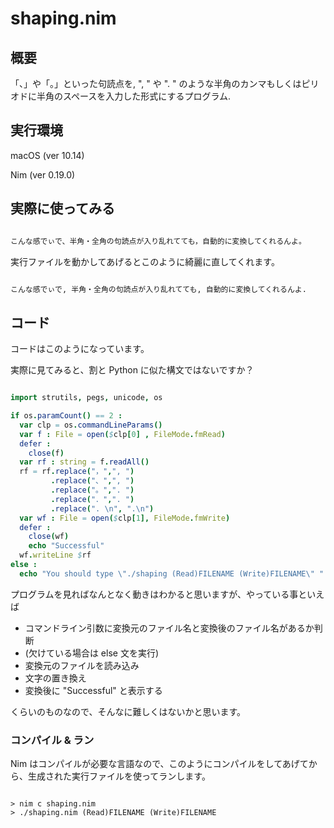 # shaping.nim

## 概要

「、」や「。」といった句読点を, ", " や ". " のような半角のカンマもしくはピリオドに半角のスペースを入力した形式にするプログラム.

## 実行環境

macOS (ver 10.14)

Nim (ver 0.19.0)

## 実際に使ってみる

```sample_text.md

こんな感でぃで、半角・全角の句読点が入り乱れてても，自動的に変換してくれるんよ。

```

実行ファイルを動かしてあげるとこのように綺麗に直してくれます。

```result_text.md

こんな感でぃで, 半角・全角の句読点が入り乱れてても, 自動的に変換してくれるんよ.

```

## コード

コードはこのようになっています。

実際に見てみると、割と Python に似た構文ではないですか？

```shaping.nim

import strutils, pegs, unicode, os

if os.paramCount() == 2 :
  var clp = os.commandLineParams()
  var f : File = open($clp[0] , FileMode.fmRead)
  defer :
    close(f)
  var rf : string = f.readAll()
  rf = rf.replace("，",", ")
         .replace("、",", ")
         .replace("。",". ")
         .replace("．",". ")
         .replace(". \n", ".\n")
  var wf : File = open($clp[1], FileMode.fmWrite)
  defer :
    close(wf)
    echo "Successful"
  wf.writeLine $rf
else :
  echo "You should type \"./shaping (Read)FILENAME (Write)FILENAME\" "

```

プログラムを見ればなんとなく動きはわかると思いますが、やっている事といえば

* コマンドライン引数に変換元のファイル名と変換後のファイル名があるか判断
* (欠けている場合は else 文を実行)
* 変換元のファイルを読み込み
* 文字の置き換え
* 変換後に "Successful" と表示する

くらいのものなので、そんなに難しくはないかと思います。

### コンパイル & ラン

Nim はコンパイルが必要な言語なので、このようにコンパイルをしてあげてから、生成された実行ファイルを使ってランします。

```

> nim c shaping.nim
> ./shaping.nim (Read)FILENAME (Write)FILENAME

```


